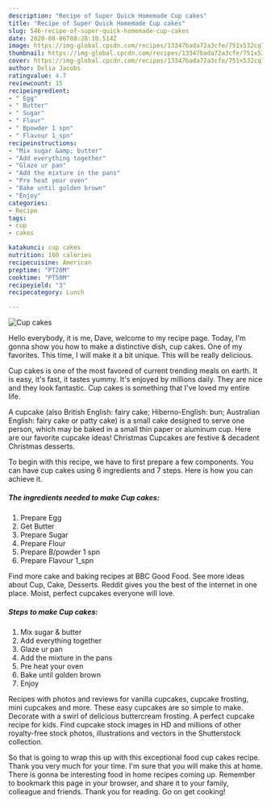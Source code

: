 ```yaml
---
description: "Recipe of Super Quick Homemade Cup cakes"
title: "Recipe of Super Quick Homemade Cup cakes"
slug: 546-recipe-of-super-quick-homemade-cup-cakes
date: 2020-08-06T08:28:10.514Z
image: https://img-global.cpcdn.com/recipes/13347bada72a3cfe/751x532cq70/cup-cakes-recipe-main-photo.jpg
thumbnail: https://img-global.cpcdn.com/recipes/13347bada72a3cfe/751x532cq70/cup-cakes-recipe-main-photo.jpg
cover: https://img-global.cpcdn.com/recipes/13347bada72a3cfe/751x532cq70/cup-cakes-recipe-main-photo.jpg
author: Delia Jacobs
ratingvalue: 4.7
reviewcount: 15
recipeingredient:
- " Egg"
- " Butter"
- " Sugar"
- " Flour"
- " Bpowder 1 spn"
- " Flavour 1_spn"
recipeinstructions:
- "Mix sugar &amp; butter"
- "Add everything together"
- "Glaze ur pan"
- "Add the mixture in the pans"
- "Pre heat your oven"
- "Bake until golden brown"
- "Enjoy"
categories:
- Recipe
tags:
- cup
- cakes

katakunci: cup cakes 
nutrition: 160 calories
recipecuisine: American
preptime: "PT20M"
cooktime: "PT50M"
recipeyield: "3"
recipecategory: Lunch

---
```



![Cup cakes](https://img-global.cpcdn.com/recipes/13347bada72a3cfe/751x532cq70/cup-cakes-recipe-main-photo.jpg)

Hello everybody, it is me, Dave, welcome to my recipe page. Today, I'm gonna show you how to make a distinctive dish, cup cakes. One of my favorites. This time, I will make it a bit unique. This will be really delicious.

Cup cakes is one of the most favored of current trending meals on earth. It is easy, it's fast, it tastes yummy. It's enjoyed by millions daily. They are nice and they look fantastic. Cup cakes is something that I've loved my entire life.

A cupcake (also British English: fairy cake; Hiberno-English: bun; Australian English: fairy cake or patty cake) is a small cake designed to serve one person, which may be baked in a small thin paper or aluminum cup. Here are our favorite cupcake ideas! Christmas Cupcakes are festive &amp; decadent Christmas desserts.


To begin with this recipe, we have to first prepare a few components. You can have cup cakes using 6 ingredients and 7 steps. Here is how you can achieve it.

<!--inarticleads1-->

##### The ingredients needed to make Cup cakes:

1. Prepare  Egg
1. Get  Butter
1. Prepare  Sugar
1. Prepare  Flour
1. Prepare  B/powder 1 spn
1. Prepare  Flavour 1_spn


Find more cake and baking recipes at BBC Good Food. See more ideas about Cup, Cake, Desserts. Reddit gives you the best of the internet in one place. Moist, perfect cupcakes everyone will love. 

<!--inarticleads2-->

##### Steps to make Cup cakes:

1. Mix sugar &amp; butter
1. Add everything together
1. Glaze ur pan
1. Add the mixture in the pans
1. Pre heat your oven
1. Bake until golden brown
1. Enjoy


Recipes with photos and reviews for vanilla cupcakes, cupcake frosting, mini cupcakes and more. These easy cupcakes are so simple to make. Decorate with a swirl of delicious buttercream frosting. A perfect cupcake recipe for kids. Find cupcake stock images in HD and millions of other royalty-free stock photos, illustrations and vectors in the Shutterstock collection. 

So that is going to wrap this up with this exceptional food cup cakes recipe. Thank you very much for your time. I'm sure that you will make this at home. There is gonna be interesting food in home recipes coming up. Remember to bookmark this page in your browser, and share it to your family, colleague and friends. Thank you for reading. Go on get cooking!
